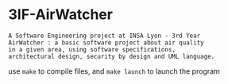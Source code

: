 # 3IF-AirWatcher
```
A Software Engineering project at INSA Lyon - 3rd Year 
AirWatcher : a basic software project about air quality
in a given area, using software specifications,
architectural design, security by design and UML language. 
```

use `make` to compile files, and `make launch` to launch the program

